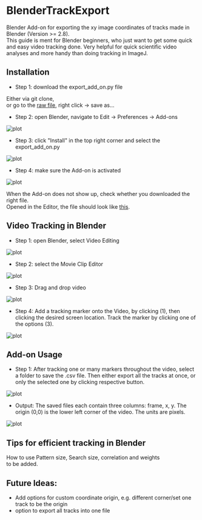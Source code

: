 # BlenderTrackExport
Blender Add-on for exporting the xy image coordinates of tracks made in Blender (Version >= 2.8).\
This guide is ment for Blender beginners, who just want to get some quick and easy video tracking done.
Very helpful for quick scientific video analyses and more handy than doing tracking in ImageJ.

## Installation

- Step 1: download the export_add_on.py file

Either via git clone,\
or go to the [raw file](https://raw.githubusercontent.com/LorMam/BlenderTrackExport/master/export_add_on.py), right click -> save as...


- Step 2: open Blender, navigate to Edit -> Preferences -> Add-ons

![plot](https://github.com/LorMam/BlenderTrackExport/blob/master/doc/1_open_preferences.png)

- Step 3: click "Install" in the top right corner and select the export_add_on.py

![plot](https://github.com/LorMam/BlenderTrackExport/blob/master/doc/2_preferences_window.png)

- Step 4: make sure the Add-on is activated

![plot](https://github.com/LorMam/BlenderTrackExport/blob/master/doc/3_activate_addon.png)

When the Add-on does not show up, check whether you downloaded the right file.\
Opened in the Editor, the file should look like [this](https://raw.githubusercontent.com/LorMam/BlenderTrackExport/master/export_add_on.py).

## Video Tracking in Blender

- Step 1: open Blender, select Video Editing

![plot](https://github.com/LorMam/BlenderTrackExport/blob/master/doc/4-blender%20splash%20screen.png)

- Step 2: select the Movie Clip Editor

![plot](https://github.com/LorMam/BlenderTrackExport/blob/master/doc/5-movie_clip_editor.png)

- Step 3: Drag and drop video

![plot](https://github.com/LorMam/BlenderTrackExport/blob/master/doc/6_drag_drop_video.png)

- Step 4: Add a tracking marker onto the Video, by clicking (1), then clicking the desired screen location. Track the marker by clicking one of the options (3).

![plot](https://github.com/LorMam/BlenderTrackExport/blob/master/doc/7_track_video.png)


## Add-on Usage

- Step 1: After tracking one or many markers throughout the video, select a folder to save the .csv file. Then either export all the tracks at once, or only the selected one by clicking respective button.

![plot](https://github.com/LorMam/BlenderTrackExport/blob/master/doc/8_export.png)

- Output: The saved files each contain three columns: frame, x, y. The origin (0,0) is the lower left corner of the video. The units are pixels.

![plot](https://github.com/LorMam/BlenderTrackExport/blob/master/doc/9_file.PNG)

## Tips for efficient tracking in Blender

How to use Pattern size, Search size, correlation and weights\
to be added.





## Future Ideas:
- Add options for custom coordinate origin, e.g. different corner/set one track to be the origin
- option to export all tracks into one file
